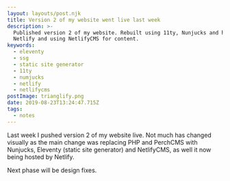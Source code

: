 ```yaml
---
layout: layouts/post.njk
title: Version 2 of my website went live last week
description: >-
  Published version 2 of my website. Rebuilt using 11ty, Nunjucks and hosted on
  Netlify and using NetlifyCMS for content.
keywords:
  - eleventy
  - ssg
  - static site generator
  - 11ty
  - numjucks
  - netlify
  - netlifycms
postImage: trianglify.png
date: 2019-08-23T13:24:47.715Z
tags:
  - notes
---
```

Last week I pushed version 2 of my website live. Not much has changed visually as the main change was replacing PHP and PerchCMS with Nunjucks, Eleventy (static site generator) and NetlifyCMS, as well it now being hosted by Netlify.

Next phase will be design fixes.
